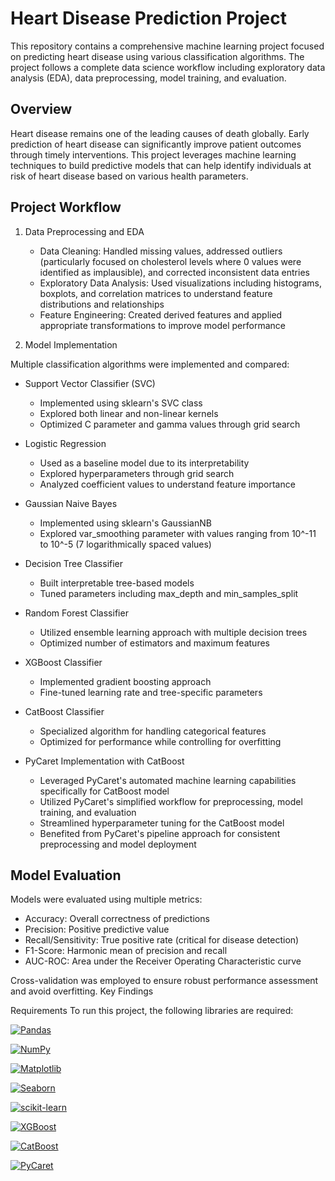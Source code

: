 # Heart Disease Prediction Project
This repository contains a comprehensive machine learning project focused on predicting heart disease using various classification algorithms. 
The project follows a complete data science workflow including exploratory data analysis (EDA), data preprocessing, model training, and evaluation.

## Overview
Heart disease remains one of the leading causes of death globally. Early prediction of heart disease can significantly improve patient outcomes through timely interventions. 
This project leverages machine learning techniques to build predictive models that can help identify individuals at risk of heart disease based on various health parameters.

## Project Workflow
1. Data Preprocessing and EDA

    - Data Cleaning: Handled missing values, addressed outliers (particularly focused on cholesterol levels where 0 values were identified as implausible), and corrected inconsistent data entries
    - Exploratory Data Analysis: Used visualizations including histograms, boxplots, and correlation matrices to understand feature distributions and relationships
    - Feature Engineering: Created derived features and applied appropriate transformations to improve model performance

2. Model Implementation
   
Multiple classification algorithms were implemented and compared:

  - Support Vector Classifier (SVC)

    - Implemented using sklearn's SVC class
    - Explored both linear and non-linear kernels
    - Optimized C parameter and gamma values through grid search

- Logistic Regression

    - Used as a baseline model due to its interpretability
    - Explored hyperparameters through grid search
    - Analyzed coefficient values to understand feature importance

- Gaussian Naive Bayes

    - Implemented using sklearn's GaussianNB
    - Explored var_smoothing parameter with values ranging from 10^-11 to 10^-5 (7 logarithmically spaced values)

- Decision Tree Classifier

    - Built interpretable tree-based models
    - Tuned parameters including max_depth and min_samples_split

- Random Forest Classifier

    - Utilized ensemble learning approach with multiple decision trees
    - Optimized number of estimators and maximum features

- XGBoost Classifier

    - Implemented gradient boosting approach
    - Fine-tuned learning rate and tree-specific parameters


- CatBoost Classifier

    - Specialized algorithm for handling categorical features
    - Optimized for performance while controlling for overfitting

- PyCaret Implementation with CatBoost

    - Leveraged PyCaret's automated machine learning capabilities specifically for CatBoost model
    - Utilized PyCaret's simplified workflow for preprocessing, model training, and evaluation
    - Streamlined hyperparameter tuning for the CatBoost model
    - Benefited from PyCaret's pipeline approach for consistent preprocessing and model deployment

## Model Evaluation
Models were evaluated using multiple metrics:

- Accuracy: Overall correctness of predictions
- Precision: Positive predictive value
- Recall/Sensitivity: True positive rate (critical for disease detection)
- F1-Score: Harmonic mean of precision and recall
- AUC-ROC: Area under the Receiver Operating Characteristic curve

Cross-validation was employed to ensure robust performance assessment and avoid overfitting.
Key Findings

Requirements
To run this project, the following libraries are required:

[![Pandas](https://img.shields.io/badge/Pandas-150458?style=for-the-badge&logo=pandas&logoColor=white)](https://pandas.pydata.org/)

[![NumPy](https://img.shields.io/badge/NumPy-013243?style=for-the-badge&logo=numpy&logoColor=white)](https://numpy.org/)

[![Matplotlib](https://img.shields.io/badge/Matplotlib-11557c?style=for-the-badge&logo=python&logoColor=white)](https://matplotlib.org/)

[![Seaborn](https://img.shields.io/badge/Seaborn-3776AB?style=for-the-badge&logo=python&logoColor=white)](https://seaborn.pydata.org/)

[![scikit-learn](https://img.shields.io/badge/scikit--learn-F7931E?style=for-the-badge&logo=scikit-learn&logoColor=white)](https://scikit-learn.org/)

[![XGBoost](https://img.shields.io/badge/XGBoost-0078D4?style=for-the-badge&logo=python&logoColor=white)](https://xgboost.readthedocs.io/)

[![CatBoost](https://img.shields.io/badge/CatBoost-FFB13B?style=for-the-badge&logo=python&logoColor=black)](https://catboost.ai/)

[![PyCaret](https://img.shields.io/badge/PyCaret-3776AB?style=for-the-badge&logo=python&logoColor=white)](https://pycaret.org/)



